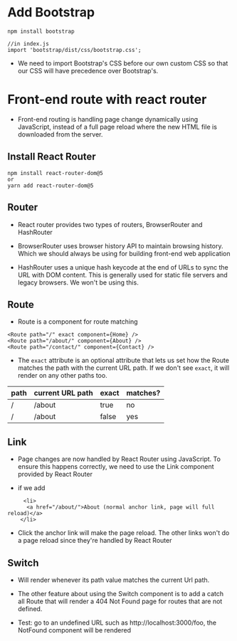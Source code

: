 # Add Bootstrap

```
npm install bootstrap

//in index.js
import 'bootstrap/dist/css/bootstrap.css';

```

- We need to import Bootstrap's CSS before our own custom CSS so that our CSS will have precedence over Bootstrap's.


# Front-end route with react router

- Front-end routing is handling page change dynamically using JavaScript, instead of a full page reload where the new HTML file is downloaded from the server.

## Install React Router

```
npm install react-router-dom@5
or
yarn add react-router-dom@5
```

## Router

- React router provides two types of routers, BrowserRouter and HashRouter

- BrowserRouter uses browser history API to maintain browsing history. Which we should always be using for building front-end web application

- HashRouter uses a unique hash keycode at the end of URLs to sync the URL with DOM content. This is generally used for static file servers and legacy browsers. We won't be using this.

## Route

- Route is a component for route matching

```
<Route path="/" exact component={Home} />
<Route path="/about/" component={About} />
<Route path="/contact/" component={Contact} />

```

- The `exact` attribute is an optional attribute that lets us set how the Route matches the path with the current URL path. If we don't see `exact`, it will render on any other paths too.

| path |	current URL path | 	exact	| matches? |
| ----- | ----------- |----------- |----------- |
/	| /about | 	true  |	no |
/  |	/about | 	false	| yes |

## Link
- Page changes are now handled by React Router using JavaScript. To ensure this happens correctly, we need to use the Link component provided by React Router

- if we add 
```    
     <li>
      <a href="/about/">About (normal anchor link, page will full reload)</a>
    </li>
```

- Click the anchor link will make the page reload. The other links won't do a page reload since they're handled by React Router

## Switch

- Will render whenever its path value matches the current Url path.

- The other feature about using the Switch component is to add a catch all Route that will render a 404 Not Found page for routes that are not defined. 

- Test:  go to an undefined URL such as http://localhost:3000/foo, the NotFound component will be rendered